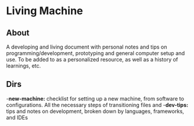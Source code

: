 # Living Machine 

## About 
A developing and living document with personal notes and tips on programming/development, prototyping and general computer setup and use. To be added to as a personalized resource, as well as a history of learnings, etc. 

## Dirs
-**new-machine:** checklist for setting up a new machine, from software to configurations. All the necessary steps of transitioning files and 
-**dev-tips:** tips and notes on development, broken down by languages, frameworks, and IDEs
 